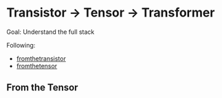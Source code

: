 # Transistor -> Tensor -> Transformer

Goal: Understand the full stack

Following: 
- [fromthetransistor](https://github.com/geohot/fromthetransistor)
- [fromthetensor](https://github.com/jla524/fromthetensor)


## From the Tensor



